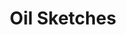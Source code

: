 ---
layout: objectpage_janbrueghel
title: Oil Sketches
object_type: Oil Sketch
permalink: /janbrueghel/object-types/oil-sketch/
---